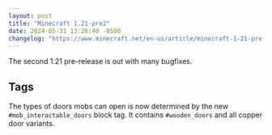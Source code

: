 ```yaml
---
layout: post
title: "Minecraft 1.21-pre2"
date: 2024-05-31 13:26:40 -0500
changelog: "https://www.minecraft.net/en-us/article/minecraft-1-21-pre-release-2"
---
```


The second 1.21 pre-release is out with many bugfixes.

## Tags

The types of doors mobs can open is now determined by the new `#mob_interactable_doors` block tag. It contains `#wooden_doors` and all copper door variants.

